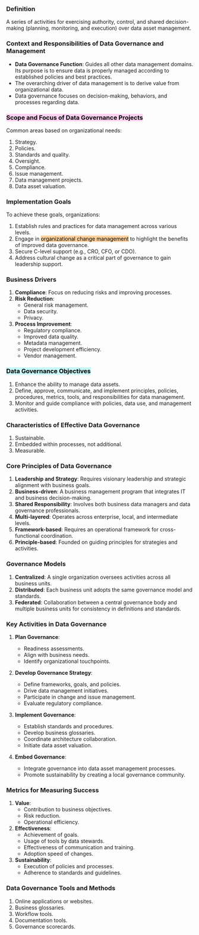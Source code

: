 ### Definition

A series of activities for exercising authority, control, and shared decision-making (planning, monitoring, and execution) over data asset management. 

### Context and Responsibilities of Data Governance and Management

- **Data Governance Function**: Guides all other data management domains. Its purpose is to ensure data is properly managed according to established policies and best practices.
- The overarching driver of data management is to derive value from organizational data.
- Data governance focuses on decision-making, behaviors, and processes regarding data. 

### <mark style="background: #FFB8EBA6;">Scope and Focus of Data Governance Projects</mark>

Common areas based on organizational needs:

1. Strategy.
2. Policies.
3. Standards and quality.
4. Oversight.
5. Compliance.
6. Issue management.
7. Data management projects.
8. Data asset valuation. 

### Implementation Goals

To achieve these goals, organizations:

1. Establish rules and practices for data management across various levels.
2. Engage in <mark style="background: #FFB86CA6;">organizational change management</mark> to highlight the benefits of improved data governance.
3. Secure C-level support (e.g., CRO, CFO, or CDO).
4. Address cultural change as a critical part of governance to gain leadership support. 
### Business Drivers

1. **Compliance**: Focus on reducing risks and improving processes.
2. **Risk Reduction**:
    - General risk management.
    - Data security.
    - Privacy.
3. **Process Improvement**:
    - Regulatory compliance.
    - Improved data quality.
    - Metadata management.
    - Project development efficiency.
    - Vendor management.

### <mark style="background: #ABF7F7A6;">Data Governance Objectives</mark>

1. Enhance the ability to manage data assets.
2. Define, approve, communicate, and implement principles, policies, procedures, metrics, tools, and responsibilities for data management.
3. Monitor and guide compliance with policies, data use, and management activities.

### Characteristics of Effective Data Governance 

1. Sustainable.
2. Embedded within processes, not additional.
3. Measurable.

### Core Principles of Data Governance 

1. **Leadership and Strategy**: Requires visionary leadership and strategic alignment with business goals.
2. **Business-driven**: A business management program that integrates IT and business decision-making.
3. **Shared Responsibility**: Involves both business data managers and data governance professionals.
4. **Multi-layered**: Operates across enterprise, local, and intermediate levels.
5. **Framework-based**: Requires an operational framework for cross-functional coordination.
6. **Principle-based**: Founded on guiding principles for strategies and activities.

### Governance Models 

1. **Centralized**: A single organization oversees activities across all business units.
2. **Distributed**: Each business unit adopts the same governance model and standards.
3. **Federated**: Collaboration between a central governance body and multiple business units for consistency in definitions and standards.

### Key Activities in Data Governance

1. **Plan Governance**:
    
    - Readiness assessments.
    - Align with business needs.
    - Identify organizational touchpoints.
2. **Develop Governance Strategy**:
    
    - Define frameworks, goals, and policies.
    - Drive data management initiatives.
    - Participate in change and issue management.
    - Evaluate regulatory compliance.
3. **Implement Governance**:
    
    - Establish standards and procedures.
    - Develop business glossaries.
    - Coordinate architecture collaboration.
    - Initiate data asset valuation.
4. **Embed Governance**:
    
    - Integrate governance into data asset management processes.
    - Promote sustainability by creating a local governance community.

### Metrics for Measuring Success

1. **Value**:
    - Contribution to business objectives.
    - Risk reduction.
    - Operational efficiency.
2. **Effectiveness**:
    - Achievement of goals.
    - Usage of tools by data stewards.
    - Effectiveness of communication and training.
    - Adoption speed of changes.
3. **Sustainability**:
    - Execution of policies and processes.
    - Adherence to standards and guidelines.

### Data Governance Tools and Methods

1. Online applications or websites.
2. Business glossaries.
3. Workflow tools.
4. Documentation tools.
5. Governance scorecards.
